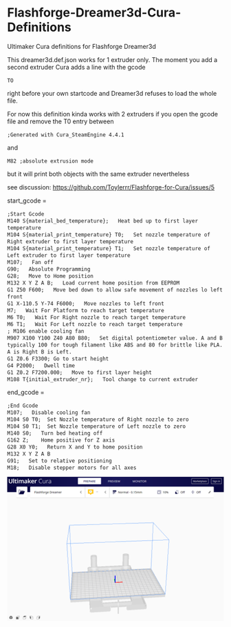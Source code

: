 # Flashforge-Dreamer3d-Cura-Definitions
Ultimaker Cura definitions for Flashforge Dreamer3d 


This dreamer3d.def.json works for 1 extruder only.
The moment you add a second extruder Cura adds a line with the gcode
```
TO
```
right before your own startcode and Dreamer3d refuses to load the whole file.



For now this definition kinda works with 2 extruders if you open the gcode file and remove the T0 entry between
```
;Generated with Cura_SteamEngine 4.4.1
```
and
```
M82 ;absolute extrusion mode
```
but it will print both objects with the same extruder nevertheless

see discussion: https://github.com/Toylerrr/Flashforge-for-Cura/issues/5

start_gcode = 
```
;Start Gcode
M140 S{material_bed_temperature};   Heat bed up to first layer temperature
M104 S{material_print_temperature} T0;   Set nozzle temperature of Right extruder to first layer temperature
M104 S{material_print_temperature} T1;   Set nozzle temperature of Left extruder to first layer temperature
M107;   Fan off
G90;   Absolute Programming
G28;   Move to Home position 
M132 X Y Z A B;   Load current home position from EEPROM
G1 Z50 F600;   Move bed down to allow safe movement of nozzles lo left front
G1 X-110.5 Y-74 F6000;   Move nozzles to left front
M7;   Wait For Platform to reach target temperature
M6 T0;   Wait For Right nozzle to reach target temperature
M6 T1;   Wait For Left nozzle to reach target temperature
; M106 enable cooling fan
M907 X100 Y100 Z40 A80 B80;   Set digital potentiometer value. A and B typically 100 for tough filament like ABS and 80 for brittle like PLA. A is Right B is Left.
G1 Z0.6 F3300; Go to start height
G4 P2000;   Dwell time
G1 Z0.2 F7200.000;   Move to first layer height
M108 T{initial_extruder_nr};   Tool change to current extruder
```


end_gcode =
```
;End Gcode
M107;   Disable cooling fan
M104 S0 T0;  Set Nozzle temperature of Right nozzle to zero
M104 S0 T1;  Set Nozzle temperature of Left nozzle to zero
M140 S0;   Turn bed heating off
G162 Z;    Home positive for Z axis
G28 X0 Y0;   Return X and Y to home position
M132 X Y Z A B
G91;   Set to relative positioning
M18;   Disable stepper motors for all axes
```

<img src=cura.png>
